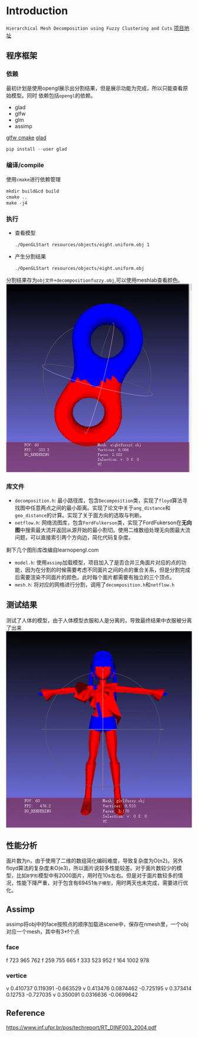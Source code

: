 # Introduction
`Hierarchical Mesh Decomposition using Fuzzy Clustering and Cuts`
[项目地址](https://codechina.csdn.net/zaq15csdn/mesh-decomposition.git)
## 程序框架
### 依赖
最初计划是使用opengl展示出分割结果，但是展示功能为完成，所以只能查看原始模型。同时
依赖包括`opengl`的依赖。
+ glad
+ glfw
+ glm
+ assimp

[glfw cmake](https://www.glfw.org/docs/latest/build_guide.html#build_link_cmake_package)
[glad](https://github.com/Dav1dde/glad.git)
```python
pip install --user glad
```
### 编译/compile
使用`cmake`进行依赖管理
```
mkdir build&cd build
cmake ..
make -j4
```
### 执行
+ 查看模型
  ```
  ./OpenGLStart resources/objects/eight.uniform.obj 1
  ```
+ 产生分割结果
  ```
  ./OpenGLStart resources/objects/eight.uniform.obj
  ```
分割结果存为`obj文件+decompositionfuzzy.obj`,可以使用meshlab查看颜色。
![8字形环分割结果](eight.gif)

### 库文件
+ `decomposition.h`: 最小路径库，包含`Decomposition`类，实现了`floyd`算法寻找图中任意两点之间的最小距离。实现了论文中关于`ang_distance`和`geo_distance`的计算。实现了关于面方向的选取与判断。
+ `netflow.h`: 网络流图库，包含`FordFulkerson`类，实现了FordFukerson在**无向图**中搜索最大流并返回从源开始的最小割切。使用二维数组处理无向图最大流问题，可以直接索引两个方向边，简化代码复杂度。

剩下几个图形库改编自learnopengl.com
+ `model.h`: 使用`assimp`加载模型，项目加入了是否合并三角面片对应的点的功能，因为在分割的时候需要考虑不同面片之间的点的重合关系，但是分割完成后需要渲染不同面片的颜色，此时每个面片都需要有独立的三个顶点。
+ `mesh.h`: 将对应的网格进行分割，调用了`decomposition.h`和`netflow.h`
## 测试结果
测试了人体的模型，由于人体模型衣服和人是分离的，导致最终结果中衣服被分离了出来
![human](girl.gif)
## 性能分析
面片数为n，由于使用了二维的数组简化编码难度，导致复杂度为O(n2)。另外floyd算法的复杂度未O(e3)，所以面片说较多性能较差。对于面片数较少的模型，比如`8字形`模型中有2000面片，用时在10s左右。但是对于面片数较多的情况，性能下降严重，对于包含有69451`兔子模型`，用时两天也未完成，需要进行优化。
## Assimp
assimp将obj中的face按照点的顺序加载进scene中，保存在nmesh里，一个obj对应一个mesh，其中有3*f个点
### face
f 723 965 762
f 259 755 665
f 333 523 952
f 164 1002 978
### vertice
v 0.410737 0.119391 -0.663529
v 0.413476 0.0874462 -0.725195
v 0.373414 0.12753 -0.727035
v 0.350091 0.0316636 -0.0699642
## Reference
https://www.inf.ufpr.br/pos/techreport/RT_DINF003_2004.pdf
